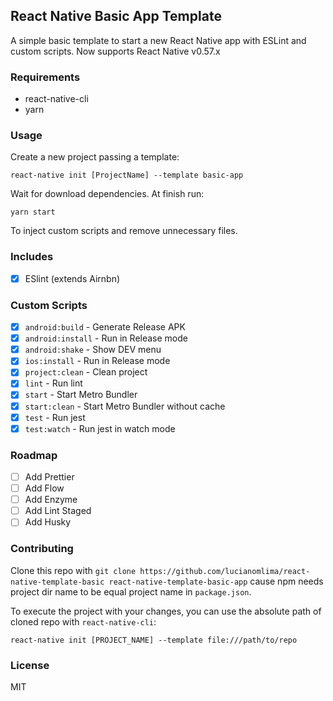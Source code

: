 ## React Native Basic App Template

A simple basic template to start a new React Native app with ESLint and custom scripts.
Now supports React Native v0.57.x

### Requirements

- react-native-cli
- yarn

### Usage

Create a new project passing a template:

```
react-native init [ProjectName] --template basic-app
```

Wait for download dependencies. At finish run:

```
yarn start
```

To inject custom scripts and remove unnecessary files.

### Includes

- [x] ESlint (extends Airnbn)

### Custom Scripts

- [x] `android:build` - Generate Release APK
- [x] `android:install` - Run in Release mode
- [x] `android:shake` - Show DEV menu
- [x] `ios:install` - Run in Release mode
- [x] `project:clean` - Clean project
- [x] `lint` - Run lint
- [x] `start` - Start Metro Bundler
- [x] `start:clean` - Start Metro Bundler without cache
- [x] `test` - Run jest
- [x] `test:watch` - Run jest in watch mode

### Roadmap

- [ ] Add Prettier
- [ ] Add Flow
- [ ] Add Enzyme
- [ ] Add Lint Staged
- [ ] Add Husky

### Contributing

Clone this repo with `git clone https://github.com/lucianomlima/react-native-template-basic react-native-template-basic-app` cause npm needs  project dir name to be equal project name in `package.json`.

To execute the project with your changes, you can use the absolute path of cloned repo with `react-native-cli`:

```
react-native init [PROJECT_NAME] --template file:///path/to/repo
```

### License

MIT
